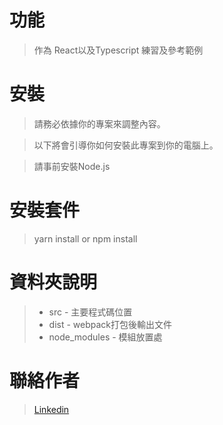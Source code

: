 # 功能
> 作為 React以及Typescript 練習及參考範例
# 安裝
>請務必依據你的專案來調整內容。

>以下將會引導你如何安裝此專案到你的電腦上。

>請事前安裝Node.js 

# 安裝套件
>yarn install or npm install

# 資料夾說明
>* src - 主要程式碼位置
>* dist - webpack打包後輸出文件
>* node_modules - 模組放置處
# 聯絡作者
>[Linkedin](https://www.linkedin.com/in/%E5%BA%AD%E7%91%8B-%E5%90%B3-016781227)
